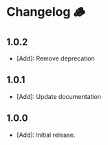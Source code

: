 # Changelog 🪵

## 1.0.2

- [Add]: Remove deprecation

## 1.0.1

- [Add]: Update documentation

## 1.0.0

- [Add]: Initial release.

